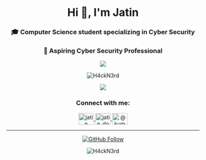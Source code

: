 <h1 align="center">Hi 👋, I'm Jatin</h1>

<h3 align="center">🎓 Computer Science student specializing in Cyber Security</h3>
<h3 align="center">💼 Aspiring Cyber Security Professional</h3>

<p align="center">
  <img src="https://github-readme-stats.vercel.app/api?username=H4ckN3rd&theme=radical&show_icons=true&hide_border=false&count_private=true" />
</p>
<p align="center">
  <img src="https://github-readme-streak-stats.herokuapp.com/?user=H4ckN3rd&theme=radical" alt="H4ckN3rd" />
</p>
<p align="center">
  <img src="https://github-readme-stats.vercel.app/api/top-langs/?username=H4ckN3rd&layout=compact&theme=radical&cache_seconds=1800" />
</p>


<h3 align="center">Connect with me:</h3>
<p align="center">
  <a href="https://www.linkedin.com/in/jatin-kumar-b32274252/" target="_blank">
    <img align="center" src="https://raw.githubusercontent.com/rahuldkjain/github-profile-readme-generator/master/src/images/icons/Social/linked-in-alt.svg" alt="jatin kumar" height="30" width="40" />
  </a>
  <a href="https://instagram.com/jatin_dot_exe" target="_blank">
    <img align="center" src="https://raw.githubusercontent.com/rahuldkjain/github-profile-readme-generator/master/src/images/icons/Social/instagram.svg" alt="jatin_dot_exe" height="30" width="40" />
  </a>
 <a href="https://medium.com/@Kumar.jatin" target="blank">
   <img align="center" src="https://raw.githubusercontent.com/rahuldkjain/github-profile-readme-generator/master/src/images/icons/Social/medium.svg" alt="@kumar.jatin" height="30" width="40" />
 </a>
</p>

---

<p align="center">
  <a href="https://github.com/H4ckN3rd">
    <img src="https://img.shields.io/github/followers/H4ckN3rd?label=Follow&style=social" alt="GitHub Follow" />
  </a>
  
</p>
<p align="center">
  <img src="https://komarev.com/ghpvc/?username=H4ckN3rd&label=Profile%20views&color=0e75b6&style=flat" alt="H4ckN3rd" />
</p>
